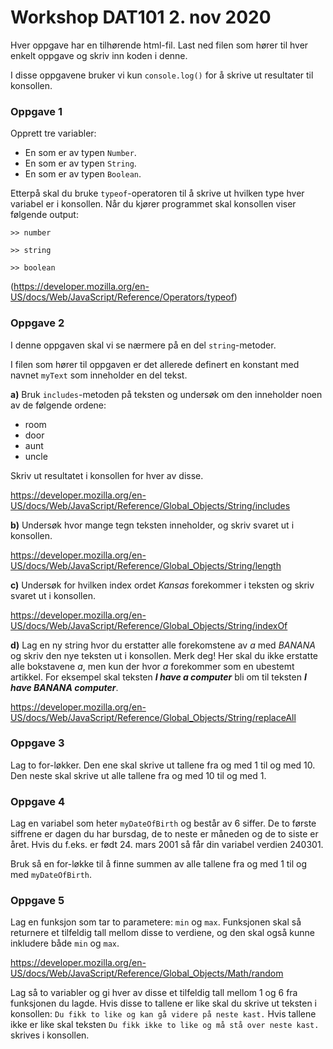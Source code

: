 # Workshop DAT101 2. nov 2020

Hver oppgave har en tilhørende html-fil. Last ned filen som hører til hver enkelt oppgave og skriv inn koden i denne.

I disse oppgavene bruker vi kun `console.log()` for å skrive ut resultater til konsollen.

### Oppgave 1
Opprett tre variabler:
* En som er av typen `Number`.
* En som er av typen `String`.
* En som er av typen `Boolean`.

Etterpå skal du bruke `typeof`-operatoren til å skrive ut hvilken type hver variabel er i konsollen. Når du kjører 
programmet skal konsollen viser følgende output:

`>> number`

`>> string`

`>> boolean`

(https://developer.mozilla.org/en-US/docs/Web/JavaScript/Reference/Operators/typeof)

### Oppgave 2
I denne oppgaven skal vi se nærmere på en del `string`-metoder.

I filen som hører til oppgaven er det allerede definert en konstant med navnet `myText` som inneholder en del tekst.

**a)** 
Bruk `includes`-metoden på teksten og undersøk om den inneholder noen av de følgende ordene:
* room
* door
* aunt
* uncle

Skriv ut resultatet i konsollen for hver av disse.

https://developer.mozilla.org/en-US/docs/Web/JavaScript/Reference/Global_Objects/String/includes

**b)** Undersøk hvor mange tegn teksten inneholder, og skriv svaret ut i konsollen. 

https://developer.mozilla.org/en-US/docs/Web/JavaScript/Reference/Global_Objects/String/length

**c)** Undersøk for hvilken index ordet _Kansas_ forekommer i teksten og skriv svaret ut i konsollen.

https://developer.mozilla.org/en-US/docs/Web/JavaScript/Reference/Global_Objects/String/indexOf

**d)** Lag en ny string hvor du erstatter alle forekomstene av _a_ med _BANANA_ og skriv den nye teksten ut i konsollen.
Merk deg! Her skal du ikke erstatte alle bokstavene _a_, men kun der hvor _a_ forekommer som en ubestemt artikkel. For eksempel
skal teksten _**I have a computer**_ bli om til teksten _**I have BANANA computer**_.

https://developer.mozilla.org/en-US/docs/Web/JavaScript/Reference/Global_Objects/String/replaceAll 

### Oppgave 3
Lag to for-løkker. Den ene skal skrive ut tallene fra og med 1 til og med 10. Den neste skal skrive ut alle tallene fra og med 10 til og med 1.

### Oppgave 4
Lag en variabel som heter `myDateOfBirth` og består av 6 siffer. De to første siffrene er dagen du har bursdag, de to neste er måneden og de to siste er året.
Hvis du f.eks. er født 24. mars 2001 så får din variabel verdien 240301.

Bruk så en for-løkke til å finne summen av alle tallene fra og med 1 til og med `myDateOfBirth`.

### Oppgave 5
Lag en funksjon som tar to parametere: `min` og `max`. Funksjonen skal så returnere et tilfeldig tall mellom disse to verdiene,
og den skal også kunne inkludere både `min` og `max`.

https://developer.mozilla.org/en-US/docs/Web/JavaScript/Reference/Global_Objects/Math/random

Lag så to variabler og gi hver av disse et tilfeldig tall mellom 1 og 6 fra funksjonen du lagde. Hvis disse to tallene er like
skal du skrive ut teksten i konsollen: `Du fikk to like og kan gå videre på neste kast.` Hvis tallene ikke er like skal 
teksten `Du fikk ikke to like og må stå over neste kast.` skrives i konsollen.